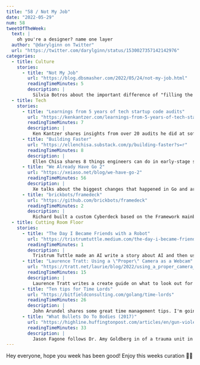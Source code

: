```yaml
---
title: "58 / Not My Job"
date: "2022-05-29"
num: 58
tweetOfTheWeek:
  text: |
    oh you're a designer? name one layer  
  author: "@darylginn on Twitter"
  url: "https://twitter.com/darylginn/status/1530027357142142976"
categories:
  - title: Culture
    stories:
      - title: "Not My Job"
        url: "https://blog.dbsmasher.com/2022/05/24/not-my-job.html"
        readingTimeMinutes: 5
        description: |
          Silvia Botros about the important difference of "filling the gap" and "being glue" as a senior+ engineer.
  - title: Tech
    stories:
      - title: "Learnings from 5 years of tech startup code audits"
        url: "https://kenkantzer.com/learnings-from-5-years-of-tech-startup-code-audits/"
        readingTimeMinutes: 7
        description: |
          Ken Kantzer shares insights from over 20 audits he did at software companies.
      - title: "Building Faster"
        url: "https://ellenchisa.substack.com/p/building-faster?s=r"
        readingTimeMinutes: 8
        description: |
          Ellen Chisa shares 8 things engineers can do in early-stage startups to increase velocity.
      - title: "We Already Have Go 2"
        url: "https://xeiaso.net/blog/we-have-go-2"
        readingTimeMinutes: 56
        description: |
          Xe talks about the biggest changes that happened in Go and argues todays Go (1.18) could very well be Go 2.
      - title: "brickbots/framedeck"
        url: "https://github.com/brickbots/framedeck"
        readingTimeMinutes: 2
        description: |
          Richard built a custom Cyberdeck based on the Framework mainboard.
  - title: Cutting Room Floor
    stories:
      - title: "The Day I Became Friends with a Robot"
        url: "https://tristrumtuttle.medium.com/the-day-i-became-friends-with-a-robot-86433f707fad"
        readingTimeMinutes: 1
        description: |
          Tristrum Tuttle made an AI write a story about AI and then used an AI to illustrate it.
      - title: "Laurence Tratt: Using a \"Proper\" Camera as a Webcam"
        url: "https://tratt.net/laurie/blog/2022/using_a_proper_camera_as_a_webcam.html"
        readingTimeMinutes: 15
        description: |
          Laurence Tratt writes a create guide on what to look out for when using a real camera as a webcam.
      - title: "Ten tips for Time Lords"
        url: "https://bitfieldconsulting.com/golang/time-lords"
        readingTimeMinutes: 26
        description: |
          John Arundel shares some great time management tips. I'm going to start setting up deep work slots next week.
      - title: "What Bullets Do To Bodies (2017)"
        url: "https://highline.huffingtonpost.com/articles/en/gun-violence/"
        readingTimeMinutes: 33
        description: |
          Jason Fagone follows Dr. Amy Goldberg in of a trauma unit in a hospital in North Philadelphia to talk about gunshot victims and what it takes to reduce them (you already know it).
---
```


Hey everyone, hope you week has been good! Enjoy this weeks curation ✌🏻
